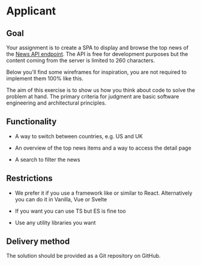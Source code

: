# Applicant

## Goal

Your assignment is to create a SPA to display and browse the top news of the [News API endpoint](https://newsapi.org/docs/endpoints/top-headlines). The API is free for development purposes but the content coming from the server is limited to 260 characters.

Below you'll find some wireframes for inspiration, you are not required to implement them 100% like this.

The aim of this exercise is to show us how you think about code to solve the problem at hand. The primary criteria for judgment are basic software engineering and architectural principles.

## Functionality

* A way to switch between countries, e.g. US and UK

* An overview of the top news items and a way to access the detail page

* A search to filter the news

## Restrictions

* We prefer it if you use a framework like or similar to React. Alternatively you can do it in Vanilla, Vue or Svelte

* If you want you can use TS but ES is fine too

* Use any utility libraries you want

## Delivery method

The solution should be provided as a Git repository on GitHub.
